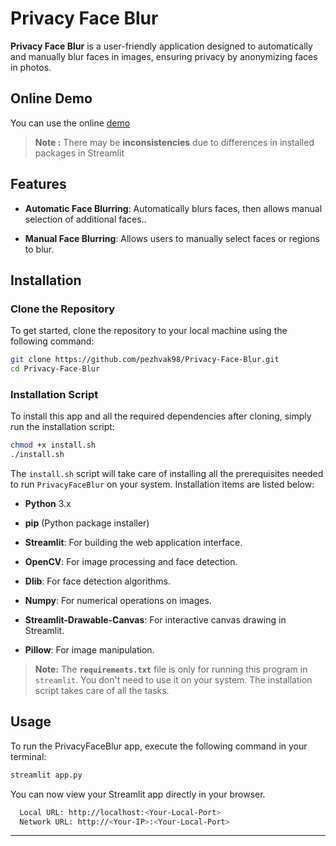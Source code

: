 
# Privacy Face Blur

**Privacy Face Blur** is a user-friendly application designed to automatically and manually blur faces in images, ensuring privacy by anonymizing faces in photos.

## Online Demo
You can use the online [demo](https://privacy-face-blur-pezhvak.streamlit.app/)
> **Note :** There may be **inconsistencies** due to differences in installed packages in Streamlit

## Features

-   **Automatic Face Blurring**:  Automatically blurs faces, then allows manual selection of additional faces..
    
-   **Manual Face Blurring**: Allows users to manually select faces or regions to blur.    
    

## Installation

### Clone the Repository

To get started, clone the repository to your local machine using the following command:
```bash
git clone https://github.com/pezhvak98/Privacy-Face-Blur.git
cd Privacy-Face-Blur
```
### Installation Script

To install this app and all the required dependencies after cloning, simply run the installation script:
```bash
chmod +x install.sh
./install.sh
```
The `install.sh` script will take care of installing all the prerequisites needed to run `PrivacyFaceBlur` on your system. Installation items are listed below:

-   **Python** 3.x
    
-   **pip** (Python package installer)

-   **Streamlit**: For building the web application interface.
    
-   **OpenCV**: For image processing and face detection.
    
-   **Dlib**: For face detection algorithms.
    
-   **Numpy**: For numerical operations on images.
    
-   **Streamlit-Drawable-Canvas**: For interactive canvas drawing in Streamlit.
    
-   **Pillow**: For image manipulation.

> **Note:** The **`requirements.txt`** file is only for running this program in `streamlit`. You don't need to use it on your system. The installation script takes care of all the tasks.

## Usage

To run the PrivacyFaceBlur app, execute the following command in your terminal:
```bash
streamlit app.py
```
You can now view your Streamlit app directly in your browser.

```bash
  Local URL: http://localhost:<Your-Local-Port>
  Network URL: http://<Your-IP>:<Your-Local-Port>
  ```
  ---


